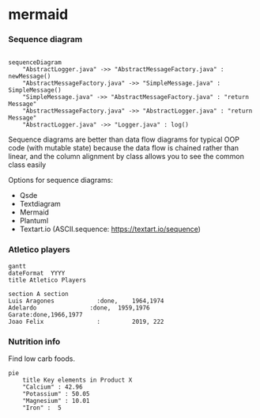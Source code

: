 # mermaid

### Sequence diagram

```mermaid

sequenceDiagram
    "AbstractLogger.java" ->> "AbstractMessageFactory.java" : newMessage()
    "AbstractMessageFactory.java" ->> "SimpleMessage.java" : SimpleMessage()
    "SimpleMessage.java" ->> "AbstractMessageFactory.java" : "return Message"
    "AbstractMessageFactory.java" ->> "AbstractLogger.java" : "return Message"
    "AbstractLogger.java" ->> "Logger.java" : log()
```

Sequence diagrams are better than data flow diagrams for typical OOP code (with mutable state) because the data flow is chained rather than linear, and the column alignment by class allows you to see the common class easily

Options for sequence diagrams:
* Qsde
* Textdiagram
* Mermaid
* Plantuml
* Textart.io (ASCII.sequence: https://textart.io/sequence)




### Atletico players
```mermaid
gantt
dateFormat  YYYY
title Atletico Players

section A section
Luis Aragones            :done,    1964,1974
Adelardo               :done,  1959,1976
Garate:done,1966,1977
Joao Felix               :         2019, 222
```

### Nutrition info
Find low carb foods.

```mermaid
pie
    title Key elements in Product X
    "Calcium" : 42.96
    "Potassium" : 50.05
    "Magnesium" : 10.01
    "Iron" :  5
```
